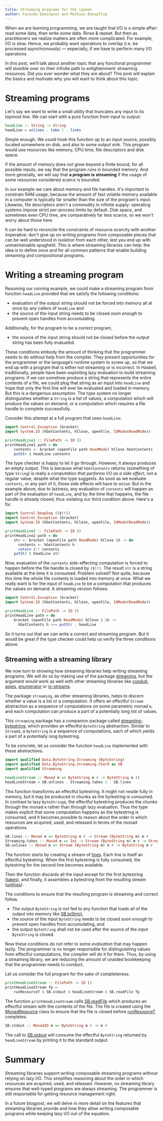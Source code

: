 ```yaml
---
title: Streaming programs for the layman
author: Facundo Domínguez and Mathieu Boespflug
---
```


When we are learning programming, we are taught that
I/O is a simple affair: read some data, then write some data.
Rinse & repeat. But then as practitioners
we realize matters are often more complicated.
For example, I/O is slow. Hence, we probably want operations
to overlap (i.e. be processed asynchronously) — especially,
if we have to perform many I/O operations

In this post, we’ll talk about another topic that any
functional programmer will stumble over on their infinite path
to enlightenment: streaming resources. Did you ever wonder
what they are about? This post will explain the basics and
motivate why you will want to think about this topic.


# Streaming programs

Let's say we want to write a small utility that truncates any input to
its topmost line. We can start with a pure function from input to
output:

```Haskell
headLine :: String -> String
headLine = unlines . take 1 . lines
```

Simple enough.  We could hook this function up to an input source,
possibly located somewhere on disk, and also to some output sink.
This program would use resources like memory, CPU time, file
descriptors and disk space.

If the amount of memory does not grow beyond a finite bound, for all
possible inputs, we say that the program runs in bounded memory. And
more generally, we will say that **a program is streaming** if the
usage of some resources considered *scarce* is bounded.

In our example we care about memory and file handles. It's
important to constrain RAM usage, because the amount of fast volatile
memory available in a computer is typically far smaller than the size
of the program's input. Likewise, file descriptors aren't a commodity
in infinite supply: operating systems impose strict per-process limits
by default. Disk space, and sometimes even CPU time, are comparatively far less
scarce, so we won't worry about those here.

It can be hard to reconcile the constraints of resource scarcity with
another imperative: don't give up on writing programs from composable
pieces that can be well understood in isolation from each other, lest
you end up with unmaintainable spaghetti. This is where streaming
libraries can help: the idea is to define once and for all common
patterns that enable building streaming *and* compositional programs.


# Writing a streaming program

Resuming our running example, we could make a streaming program from
function `headLine` provided that we satisfy the following conditions:

* evaluation of the output string should not be forced into memory all
  at once by any callers of `headLine` and
* the source of the input string needs to be closed *soon enough* to
  prevent open handles from accumulating.
  
Additionally, for the program to be a *correct* program,

* the source of the input string should not be closed before the
  output string has been fully evaluated.

These conditions embody the amount of thinking that the programmer
needs to do without help from the compiler.
They present opportunities for the programmer or the language’s
runtime system to screw up, so that we end up with a program that is
either not streaming or is incorrect.
In Haskell, traditionally, people have been
exploiting lazy evaluation to build streaming programs: if we can
somehow produce a string that represents the entire contents of
a file, we could plug that string as an input into `headLine` and hope
that only the first line will ever be evaluated and loaded in memory.
But this is a dangerous assumption. The type system no longer
distinguishes whether a `String` is a list of values, a computation
which will produce the values on demand, or a computation which
requires a file handle to complete successfully.

Consider this attempt at a full program that uses `headLine`:

```Haskell
import Control.Exception (bracket)
import System.IO (hGetContents, hClose, openFile, IOMode(ReadMode))

printHeadLine1 :: FilePath -> IO ()
printHeadLine1 path = do
    contents <- bracket (openFile path ReadMode) hClose hGetContents
    putStr $ headLine contents
```

The type checker is happy to let it go through. However, it always
produces an empty output. This is because what `hGetContents` returns
(something of type `String`) is really a *computation that performs
I/O as a side effect*, not a regular value, despite what the type
suggests. As soon as we evaluate `contents`, or any part of it, those side
effects will have to occur. But in the example above, due to laziness,
any evaluation of `contents` will happen as part of the evaluation of
`headLine`, and by the time that happens, the file handle is already
closed, thus violating our third condition above. Here's a fix:

```Haskell
import Control.DeepSeq (($!!))
import Control.Exception (bracket)
import System.IO (hGetContents, hClose, openFile, IOMode(ReadMode))

printHeadLine2 :: FilePath -> IO ()
printHeadLine2 path = do
    str <- bracket (openFile path ReadMode) hClose \h -> do
      contents <- hGetContents h
      return $!! contents
    putStr $ headLine str
```

Now, evaluation of the `contents` side-effecting computation is forced
to happen before the file handle is closed by `($!!)`. The result
`str` is a string available at the time it is consumed. Problem
solved? Not quite, because this time the whole file contents is loaded
into memory at once. What we really want is for the input of
`headLine` to be a computation that produces the values on demand.
A streaming version follows.

```Haskell
import Control.Exception (bracket)
import System.IO (hGetContents, hClose, openFile, IOMode(ReadMode))

printHeadLine :: FilePath -> IO ()
printHeadLine path = do
    bracket (openFile path ReadMode) hClose $ \h ->
      hGetContents h >>= putStr . headLine
```

So it turns out that we *can* write a correct and streaming program.
But it would be great if the type checker could help us verify
the three conditions above.


## Streaming with a streaming library

We now turn to showing how streaming libraries help writing streaming
programs. We will do so by making use of the package
[streaming](http://www.stackage.org/package/streaming),
but the argument would work as well with other streaming libraries
like
[conduit](http://www.stackage.org/package/conduit),
[pipes](http://www.stackage.org/package/pipes),
[enumerator](http://www.stackage.org/package/enumerator) or
[io-streams](http://www.stackage.org/package/io-streams).

The package `streaming`,
as other streaming libraries, helps to discern whether a value
is a list or a computation. It offers an effectful `Stream` abstraction
as a sequence of computations on some parametric monad `m`, and each
computation can produce a part of a potentially long list of values.

This `streaming` package has a companion package called
[streaming-bytestring](http://www.stackage.org/package/streaming-bytestring),
which provides an effectful `ByteString` abstraction. Similar to
`Stream`s, a `ByteString` is a sequence of computations, each of which
yields a part of a potentially long bytestring.

To be concrete, let us consider the function `headLine` implemented
with these abstractions.
```Haskell
import qualified Data.ByteString.Streaming (ByteString)
import qualified Data.ByteString.Streaming.Char8 as SB
import qualified Streaming

headLineStream :: Monad m => ByteString m r -> ByteString m ()
headLineStream = SB.unlines . Streaming.takes 1 . SB.lines
```
This function transforms an effectful bytestring. It might not reside
fully in memory, but it may be produced in chunks as the bytestring is
consumed. In contrast to lazy `ByteString`s, the effectful bytestring
produces the chunks through the monad `m` rather than through lazy
evaluation. Thus the type makes explicit that some computation happens
as the bytestring is consumed, and it becomes possible to reason about
the order in which resources are acquired, used, and released in terms
of the monad operations.

```Haskell
SB.lines :: Monad m => ByteString m r -> Stream (ByteString m) m r
Streaming.takes :: Monad m => Int -> Stream (ByteString m) m r -> Stream (ByteString m) m ()
SB.unlines :: Monad m => Stream (ByteString m) m r -> ByteString m r
```
The function starts by creating a stream of
[lines](https://www.stackage.org/haddock/lts-8.22/streaming-bytestring-0.1.4.6/Data-ByteString-Streaming-Char8.html#v:lines).
Each line is itself
an effectful bytestring. When the first bytestring is fully consumed,
the bytestring for the second line becomes available.

Then the function discards all the input except for the first bytestring
([takes](https://www.stackage.org/haddock/lts-8.21/streaming-0.1.4.5/Streaming.html#v:takes)),
and finally, it assembles a bytestring from the resulting stream
([unlines](https://www.stackage.org/haddock/lts-8.22/streaming-bytestring-0.1.4.6/Data-ByteString-Streaming-Char8.html#v:unlines)).

The conditions to ensure that the resulting program is streaming and
correct follow.
 * The output `ByteString` is not fed to any function that loads all of
   the output into memory like
   [SB.toStrict](https://www.stackage.org/haddock/lts-8.22/streaming-bytestring-0.1.4.6/Data-ByteString-Streaming-Char8.html#v:toStrict),
 * the source of the input `ByteString` needs to be closed *soon enough* to
   prevent open handles from accumulating, and
 * the output `ByteString` shall not be used after the source of the
   input `ByteString` is closed.

Now these conditions do not refer to some *evaluation* that may happen
lazily. The programmer is no longer responsible for distinguishing
values from effectful computations, the compiler will do it for them.
Thus, by using a streaming library, we are reducing the amount of unaided
bookkeeping that the programmer needs to conduct.

Let us consider the full program for the sake of completeness.
```Haskell
printHeadLineStream :: FilePath -> IO ()
printHeadLineStream fp =
    runResourceT $ SB.stdout $ headLineStream $ SB.readFile fp
```

The function `printHeadLineStream` calls
[SB.readFile](https://www.stackage.org/haddock/lts-8.22/streaming-bytestring-0.1.4.6/Data-ByteString-Streaming-Char8.html#v:readFile)
which produces an effectful
stream with the contents of the file. The file is created using the
[MonadResource](https://www.stackage.org/haddock/lts-8.21/resourcet-1.1.9/Control-Monad-Trans-Resource.html#t:MonadResource)
class to ensure that the file is closed before
[runResourceT](https://www.stackage.org/haddock/lts-8.21/resourcet-1.1.9/Control-Monad-Trans-Resource.html#v:runResourceT)
completes.

```Haskell
SB.stdout :: MonadIO m => ByteString m r -> m r
```
The call to
[SB.stdout](https://www.stackage.org/haddock/lts-8.22/streaming-bytestring-0.1.4.6/Data-ByteString-Streaming-Char8.html#v:stdout)
will consume the effectful `ByteString` returned by `headLineStream`
by printing it to the standard output.

# Summary

Streaming libraries support writing composable streaming programs
without relying on lazy I/O. This simplifies reasoning about the order in
which resources are acquired, used, and released. However, no streaming
library ensures that well-typed programs are always streaming. The
programmer is still responsible for getting resource management right.

In a future blogpost, we will delve in more detail on the features that
streaming libraries provide and how they allow writing composable
programs while keeping lazy I/O out of the equation.
